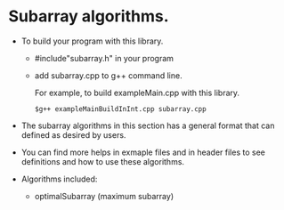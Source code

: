 # Subarray algorithms.

* To build your program with this library.
    * #include"subarray.h" in your program
    * add subarray.cpp to g++ command line.

         For example, to build exampleMain.cpp with this library.
      
          $g++ exampleMainBuildInInt.cpp subarray.cpp
* The subarray algorithms in this section has a general format that can defined as desired by users.

* You can find more helps in exmaple files and in header files to see definitions and how to use these algorithms.

* Algorithms included:
    * optimalSubarray (maximum subarray)
